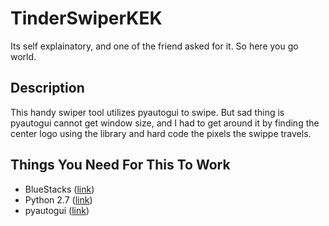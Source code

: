 # TinderSwiperKEK

Its self explainatory, and one of the friend asked for it. 
So here you go world.

## Description
This handy swiper tool utilizes pyautogui to swipe.
But sad thing is pyautogui cannot get window size, and I had to get around it by finding the center logo using the library and hard code the pixels the swippe travels.

## Things You Need For This To Work
* BlueStacks ([link](https://www.bluestacks.com/]))
* Python 2.7 ([link](https://www.python.org/download/releases/2.7/))
* pyautogui ([link](https://pyautogui.readthedocs.io/en/latest/))
